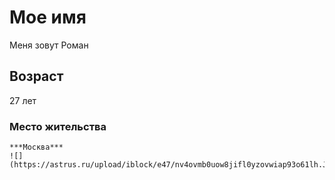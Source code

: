 # Мое имя
Меня зовут Роман
## Возраст 
27 лет
### Место жительства
    ***Москва***
    ![](https://astrus.ru/upload/iblock/e47/nv4ovmb0uow8jifl0yzovwiap93o61lh.JPG)